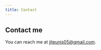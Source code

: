 ```yaml
---
title: Contact
---
```


## Contact me

You can reach me at [jjteunis05@gmail.com](jjteunis05@gmail.com).
